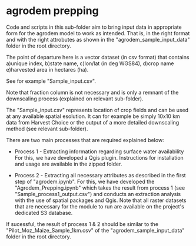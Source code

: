 ﻿# agrodem prepping

Code and scripts in this sub-folder aim to bring input data in appropriate form for the agrodem model to work as intended. 
That is, in the right format and with the right attrobutes as shown in the "agrodem_sample_input_data" folder in the root
directory.

The point of departure here is a vector dataset (in csv format) that contains 
a)unique index, 
b)state name, 
c)lon/lat (in deg WGS84), 
d)crop name 
e)harvested area in hectares (ha). 

See for example "Sample_input.csv". 

Note that fraction column is not necessary and is only a remnant of the downscaling process 
(explained on relevant sub-folder).

The "Sample_input.csv" represents location of crop fields and can be used at any available spatial esolution. It can for 
example be simply 10x10 km data from Harvest Choice or the output of a more detailed downscaling method (see relevant 
sub-folder).

There are two main processes that are required explained below:

- Process 1 - Extracting information regarding surface water availability
For this, we have developed a Qgis plugin. Instructions for installation and usage are available in the zipped folder.


- Process 2 - Extracting all necessary attributes as described in the first step of "agrodem.ipynb".
For this, we have developed the "Agrodem_Prepping.ipynb" which takes the result from process 1 (see "Sample_process1_output.csv")
and conducts an extraction analysis with the use of spatial packages and Qgis. Note that all raster datasets that are 
necessary for the module to run are available on the project's dedicated S3 database.

If sucessful, the result of process 1 & 2 should be similar to the "Pilot_Moz_Maize_Sample_1km.csv" of the 
"agrodem_sample_input_data" folder in the root directory.